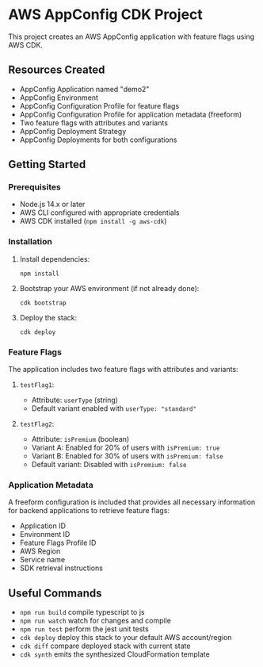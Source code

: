 # AWS AppConfig CDK Project

This project creates an AWS AppConfig application with feature flags using AWS CDK.

## Resources Created

- AppConfig Application named "demo2"
- AppConfig Environment
- AppConfig Configuration Profile for feature flags
- AppConfig Configuration Profile for application metadata (freeform)
- Two feature flags with attributes and variants
- AppConfig Deployment Strategy
- AppConfig Deployments for both configurations

## Getting Started

### Prerequisites

- Node.js 14.x or later
- AWS CLI configured with appropriate credentials
- AWS CDK installed (`npm install -g aws-cdk`)

### Installation

1. Install dependencies:
   ```
   npm install
   ```

2. Bootstrap your AWS environment (if not already done):
   ```
   cdk bootstrap
   ```

3. Deploy the stack:
   ```
   cdk deploy
   ```

### Feature Flags

The application includes two feature flags with attributes and variants:

1. `testFlag1`: 
   - Attribute: `userType` (string)
   - Default variant enabled with `userType: "standard"`

2. `testFlag2`: 
   - Attribute: `isPremium` (boolean)
   - Variant A: Enabled for 20% of users with `isPremium: true`
   - Variant B: Enabled for 30% of users with `isPremium: false`
   - Default variant: Disabled with `isPremium: false`

### Application Metadata

A freeform configuration is included that provides all necessary information for backend applications to retrieve feature flags:

- Application ID
- Environment ID
- Feature Flags Profile ID
- AWS Region
- Service name
- SDK retrieval instructions

## Useful Commands

* `npm run build`   compile typescript to js
* `npm run watch`   watch for changes and compile
* `npm run test`    perform the jest unit tests
* `cdk deploy`      deploy this stack to your default AWS account/region
* `cdk diff`        compare deployed stack with current state
* `cdk synth`       emits the synthesized CloudFormation template